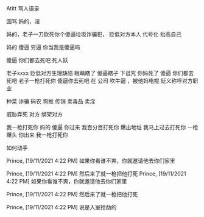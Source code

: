 Atitt 骂人语录

国骂
妈的，滚

妈的，老子一刀砍死你个傻逼垃圾诈骗犯，
贬低对方本人 代号化 抬高自己

 妈的 傻逼 穷逼
你当我是傻逼吗

傻逼 你们都去死吧
死人妖

老子xxxx
贬低对方生理缺陷
眼睛瞎了  傻逼瞎子
下诅咒
你妈死了
傻逼 你们都去死吧
老子一枪打死你
傻逼你去死吧
在 公司 吹牛逼 ，被他妈电棍
贬义称呼对方职业

种菜 诈骗 码农 狗推 传销 卖毒品  卖淫

威胁弄死 对方 绑架对方

我一枪打死你 妈的 傻逼
你过来 我百分百打死你
爆出地址 我马上过去打死你
一枪爆头
你出来 我一枪打死你

如何动手

Prince, [19/11/2021 4:22 PM]
如果你看谁不爽，你就邀请他去你们家里

Prince, [19/11/2021 4:22 PM]
然后来了就一枪把他打死
Prince, [19/11/2021 4:22 PM]
如果你看谁不爽，你就邀请他去你们家里

Prince, [19/11/2021 4:22 PM]
然后来了就一枪把他打死

Prince, [19/11/2021 4:22 PM]
说是入室抢劫的
